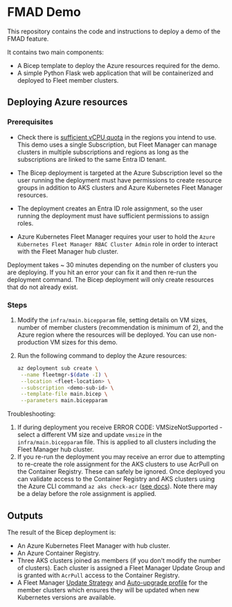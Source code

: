 # FMAD Demo

This repository contains the code and instructions to deploy a demo of the FMAD feature.

It contains two main components:

- A Bicep template to deploy the Azure resources required for the demo.
- A simple Python Flask web application that will be containerized and deployed to Fleet member clusters.

## Deploying Azure resources

### Prerequisites

- Check there is [sufficient vCPU quota](https://learn.microsoft.com/azure/virtual-machines/quotas?tabs=cli) in the regions you intend to use. This demo uses a single Subscription, but Fleet Manager can manage clusters in multiple subscriptions and regions as long as the subscriptions are linked to the same Entra ID tenant.

- The Bicep deployment is targeted at the Azure Subscription level so the user running the deployment must have permissions to create resource groups in addition to AKS clusters and Azure Kubernetes Fleet Manager resources.

- The deployment creates an Entra ID role assignment, so the user running the deployment must have sufficient permissions to assign roles.

- Azure Kubernetes Fleet Manager requires your user to hold the `Azure Kubernetes Fleet Manager RBAC Cluster Admin` role in order to interact with the Fleet Manager hub cluster.

Deployment takes ~ 30 minutes depending on the number of clusters you are deploying. If you hit an error your can fix it and then re-run the deployment command. The Bicep deployment will only create resources that do not already exist.

### Steps

1. Modify the `infra/main.bicepparam` file, setting details on VM sizes, number of member clusters (recommendation is minimum of 2), and the Azure region where the resources will be deployed. You can use non-production VM sizes for this demo.

1. Run the following command to deploy the Azure resources:

   ```bash
   az deployment sub create \
    --name fleetmgr-$(date -I) \
    --location <fleet-location> \
    --subscription <demo-sub-id> \
    --template-file main.bicep \
    --parameters main.bicepparam
   ```

Troubleshooting:

1. If during deployment you receive ERROR CODE: VMSizeNotSupported - select a different VM size and update `vmsize` in the `infra/main.bicepparam` file. This is applied to all clusters including the Fleet Manager hub cluster.
1. If you re-run the deployment you may receive an error due to attempting to re-create the role assignment for the AKS clusters to use AcrPull on the Container Registry. These can safely be ignored. Once deployed you can validate access to the Container Registry and AKS clusters using the Azure CLI command `az aks check-acr` ([see docs](https://learn.microsoft.com/cli/azure/aks?view=azure-cli-latest#az-aks-check-acr)). Note there may be a delay before the role assignment is applied.

## Outputs

The result of the Bicep deployment is:

- An Azure Kubernetes Fleet Manager with hub cluster.
- An Azure Container Registry.
- Three AKS clusters joined as members (if you don't modify the number of clusters). Each cluster is assigned a Fleet Manager Update Group and is granted with `AcrPull` access to the Container Registry.
- A Fleet Manager [Update Strategy](https://learn.microsoft.com/azure/kubernetes-fleet/update-create-update-strategy?tabs=azure-portal) and [Auto-upgrade profile](https://learn.microsoft.com/azure/kubernetes-fleet/concepts-update-orchestration#understanding-auto-upgrade-profiles) for the member clusters which ensures they will be updated when new Kubernetes versions are available.
